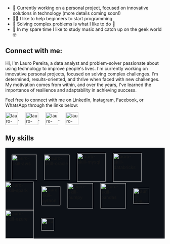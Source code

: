 -  🚀 Currently working on a personal project, focused on innovative solutions in technology (more details coming soon!)
- 👨‍🏫 I like to help beginners to start programming 
- 🎯 Solving complex problems is what I like to do 🧠
- 🎸 In my spare time I like to study music and catch up on the geek world 🤓

## Connect with me:
Hi, I'm Lauro Pereira, a data analyst and problem-solver passionate about using technology to improve people's lives. I'm currently working on innovative personal projects, focused on solving complex challenges.
I'm determined, results-oriented, and thrive when faced with new challenges. My motivation comes from within, and over the years, I've learned the importance of resilience and adaptability in achieving success.

Feel free to connect with me on LinkedIn, Instagram, Facebook, or WhatsApp through the links below:

<a href="https://www.linkedin.com/in/lauro-pereira/" target="_blank">
  <img align="center" alt="lauro-pereira-linkedin" width="40" src="https://cdn-icons-png.flaticon.com/512/145/145807.png" />
</a>&nbsp;&nbsp;&nbsp;&nbsp;
<a href="https://www.instagram.com/lauropereira88/" target="_blank">
  <img align="center" alt="lauro-pereira-instagram" width="40" src="https://cdn-icons-png.flaticon.com/512/733/733558.png" />
</a>&nbsp;&nbsp;&nbsp;&nbsp;
<a href="https://www.facebook.com/lauro.pereira.31392" target="_blank">
  <img align="center" alt="lauro-pereira-facebook" width="40" src="https://cdn-icons-png.flaticon.com/512/145/145802.png" />
</a>&nbsp;&nbsp;&nbsp;&nbsp;
<a href="https://api.whatsapp.com/send?phone=5551993510960&text=Ol%C3%A1%2C%20encontrei%20seu%20perfil%20no%20Github%20e%20gostaria%20de%20conversar%20com%20voc%C3%AA." target="_blank">
  <img align="center" alt="lauro-pereira-whatsapp" width="40" src="https://cdn-icons-png.flaticon.com/512/733/733585.png" />
</a>

## My skills

<div style="display: inline_block; background-color: #0d1117;"><br>
  &nbsp;&nbsp;&nbsp;&nbsp;
  <img align="center" alt="lauro-skill-aws" width="80" src="https://cdn.jsdelivr.net/gh/devicons/devicon@latest/icons/amazonwebservices/amazonwebservices-original-wordmark.svg" />
  &nbsp;&nbsp;&nbsp;&nbsp;
  <img align="center" alt="lauro-skill-oracle" width="80" src="https://cdn.jsdelivr.net/gh/devicons/devicon/icons/oracle/oracle-original.svg" />
  &nbsp;&nbsp;&nbsp;&nbsp;
  <img align="center" alt="lauro-skill-mysql" width="90" src="https://cdn.jsdelivr.net/gh/devicons/devicon/icons/mysql/mysql-plain-wordmark.svg" />
  &nbsp;&nbsp;&nbsp;&nbsp;
  <img align="center" alt="lauro-skill-databricks" width="90" src="https://lh3.googleusercontent.com/Ajd5lEixl1Nw63S0YyaWX1dZw_E1bF91j_HV0CHinnxPOWUP-lqhLTP5H08sV6S3yQW9EnRO2Otvsr3TGNkvM2SV0yY7sDcGjg=s0" />
  &nbsp;&nbsp;&nbsp;&nbsp;
  <img align="center" alt="lauro-skill-spark" width="90" src="https://www.gridgain.com/sites/default/files/2018-08/spark.svg" />
  &nbsp;&nbsp;&nbsp;&nbsp;
  
  <img align="center" alt="lauro-skill-python" width="60" src="https://cdn.jsdelivr.net/gh/devicons/devicon/icons/python/python-plain-wordmark.svg" />
  &nbsp;&nbsp;&nbsp;&nbsp;
  <img align="center" alt="lauro-skill-numpy" width="80" src="https://user-images.githubusercontent.com/50221806/86498215-ba9f2980-bd39-11ea-888e-48affa998c6f.png" />
  &nbsp;&nbsp;&nbsp;&nbsp;
  <img align="center" alt="lauro-skill-pandas" width="80" src="https://pandas.pydata.org/static/img/pandas_white.svg" />
  &nbsp;&nbsp;&nbsp;&nbsp;
  <img align="center" alt="lauro-skill-docker" width="50" src="https://cdn.jsdelivr.net/gh/devicons/devicon/icons/docker/docker-plain-wordmark.svg" />
  &nbsp;&nbsp;&nbsp;&nbsp;
  <img align="center" alt="lauro-skill-azure" width="90" src="https://cdn.jsdelivr.net/gh/devicons/devicon/icons/azure/azure-original-wordmark.svg" />
  &nbsp;&nbsp;&nbsp;&nbsp;
  <img align="center" alt="lauro-skill-javascript" width="40" src="https://cdn.jsdelivr.net/gh/devicons/devicon/icons/javascript/javascript-original.svg" />
  &nbsp;&nbsp;&nbsp;&nbsp;
</div>
